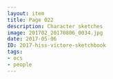 ```yaml
---
layout: item
title: Page 022
description: Character sketches
image: 201702_20170806_0034.jpg
date: 2017-05-06
ID: 2017-hiss-victore-sketchbook
tags: 
- ocs 
- people
---
```


